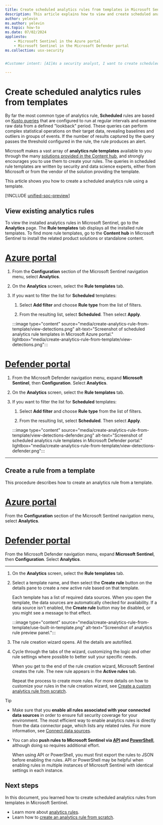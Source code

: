```yaml
---
title: Create scheduled analytics rules from templates in Microsoft Sentinel | Microsoft Docs
description: This article explains how to view and create scheduled analytics rules from templates in Microsoft Sentinel.
author: yelevin
ms.author: yelevin
ms.topic: how-to
ms.date: 07/02/2024
appliesto:
    - Microsoft Sentinel in the Azure portal
    - Microsoft Sentinel in the Microsoft Defender portal
ms.collection: usx-security


#Customer intent: [AI]As a security analyst, I want to create scheduled analytics rules from templates so that I can efficiently monitor and detect anomalies in my data.

---
```

# Create scheduled analytics rules from templates

By far the most common type of analytics rule, **Scheduled** rules are based on [Kusto queries](kusto-overview.md) that are configured to run at regular intervals and examine raw data from a defined "lookback" period. These queries can perform complex statistical operations on their target data, revealing baselines and outliers in groups of events. If the number of results captured by the query passes the threshold configured in the rule, the rule produces an alert.

Microsoft makes a vast array of **analytics rule templates** available to you through the many [solutions provided in the Content hub](sentinel-solutions.md), and strongly encourages you to use them to create your rules. The queries in scheduled rule templates are written by security and data science experts, either from Microsoft or from the vendor of the solution providing the template.

This article shows you how to create a scheduled analytics rule using a template.

[!INCLUDE [unified-soc-preview](includes/unified-soc-preview.md)]

## View existing analytics rules

To view the installed analytics rules in Microsoft Sentinel, go to the **Analytics** page. The **Rule templates** tab displays all the installed rule templates. To find more rule templates, go to the **Content hub** in Microsoft Sentinel to install the related product solutions or standalone content.

# [Azure portal](#tab/azure-portal)

1. From the **Configuration** section of the Microsoft Sentinel navigation menu, select **Analytics**.

1. On the **Analytics** screen, select the **Rule templates** tab.

1. If you want to filter the list for **Scheduled** templates:

    1. Select **Add filter** and choose **Rule type** from the list of filters.

    1. From the resulting list, select **Scheduled**. Then select **Apply**.

    :::image type="content" source="media/create-analytics-rule-from-template/view-detections.png" alt-text="Screenshot of scheduled analytics rule templates in Microsoft Azure portal." lightbox="media/create-analytics-rule-from-template/view-detections.png":::

# [Defender portal](#tab/defender-portal)

1. From the Microsoft Defender navigation menu, expand **Microsoft Sentinel**, then **Configuration**. Select **Analytics**.

1. On the **Analytics** screen, select the **Rule templates** tab.

1. If you want to filter the list for **Scheduled** templates:

    1. Select **Add filter** and choose **Rule type** from the list of filters.

    1. From the resulting list, select **Scheduled**. Then select **Apply**.

    :::image type="content" source="media/create-analytics-rule-from-template/view-detections-defender.png" alt-text="Screenshot of scheduled analytics rule templates in Microsoft Defender portal." lightbox="media/create-analytics-rule-from-template/view-detections-defender.png":::

---

## Create a rule from a template

This procedure describes how to create an analytics rule from a template.

# [Azure portal](#tab/azure-portal)

From the **Configuration** section of the Microsoft Sentinel navigation menu, select **Analytics**.

# [Defender portal](#tab/defender-portal)

From the Microsoft Defender navigation menu, expand **Microsoft Sentinel**, then **Configuration**. Select **Analytics**.

---

1. On the **Analytics** screen, select the **Rule templates** tab.

1. Select a template name, and then select the **Create rule** button on the details pane to create a new active rule based on that template. 

    Each template has a list of required data sources. When you open the template, the data sources are automatically checked for availability. If a data source isn't enabled, the **Create rule** button may be disabled, or you might see a message to that effect.

    :::image type="content" source="media/create-analytics-rule-from-template/use-built-in-template.png" alt-text="Screenshot of analytics rule preview panel.":::

1. The rule creation wizard opens. All the details are autofilled.

1. Cycle through the tabs of the wizard, customizing the logic and other rule settings where possible to better suit your specific needs. 

    When you get to the end of the rule creation wizard, Microsoft Sentinel creates the rule. The new rule appears in the **Active rules** tab.

    Repeat the process to create more rules. For more details on how to customize your rules in the rule creation wizard, see [Create a custom analytics rule from scratch](create-analytics-rules.md).

> [!TIP]
> - Make sure that you **enable all rules associated with your connected data sources** in order to ensure full security coverage for your environment. The most efficient way to enable analytics rules is directly from the data connector page, which lists any related rules. For more information, see [Connect data sources](connect-data-sources.md).
> 
> - You can also **push rules to Microsoft Sentinel via [API](/rest/api/securityinsights/) and [PowerShell](https://www.powershellgallery.com/packages/Az.SecurityInsights/0.1.0)**, although doing so requires additional effort. 
> 
>     When using API or PowerShell, you must first export the rules to JSON before enabling the rules. API or PowerShell may be helpful when enabling rules in multiple instances of Microsoft Sentinel with identical settings in each instance.

## Next steps

In this document, you learned how to create scheduled analytics rules from templates in Microsoft Sentinel.

- Learn more about [analytics rules](threat-detection.md).
- Learn how to [create an analytics rule from scratch](create-analytics-rules.md).

